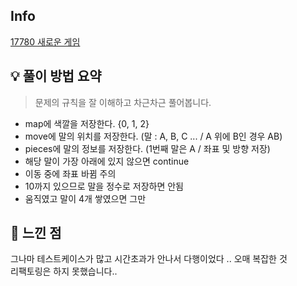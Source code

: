 ## Info
[17780 새로운 게임](https://www.acmicpc.net/problem/17780)

## 💡 풀이 방법 요약
> 문제의 규칙을 잘 이해하고 차근차근 풀어봅니다.
* map에 색깔을 저장한다. {0, 1, 2}
* move에 말의 위치를 저장한다. (말 : A, B, C ... / A 위에 B인 경우 AB)
* pieces에 말의 정보를 저장한다. (1번째 말은 A / 좌표 및 방향 저장)
* 해당 말이 가장 아래에 있지 않으면 continue
* 이동 중에 좌표 바뀜 주의
* 10까지 있으므로 말을 정수로 저장하면 안됨
* 움직였고 말이 4개 쌓였으면 그만

## 🙂 느낀 점
그나마 테스트케이스가 많고 시간초과가 안나서 다행이었다 .. 오매 복잡한 것<br>
리팩토링은 하지 못했습니다..